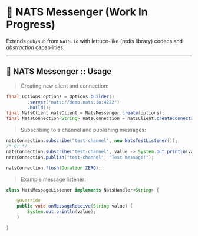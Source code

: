 # 🌠 NATS Messenger (Work In Progress)

Extends `pub/sub` from `NATS.io` with lettuce-like (redis library) codecs and *abstraction* capabilities.

---
## 🌠 NATS Messenger :: Usage

> Creating new client and connection:
```java
final Options options = Options.builder()
        .server("nats://demo.nats.io:4222")
        .build();
final NatsClient natsClient = NatsMessenger.create(options);
final NatsConnection<String> natsConnection = natsClient.createConnection(new NatsStringCodec());
```

> Subscribing to a channel and publishing messages:
```java
natsConnection.subscribe("test-channel", new NatsTestListener());
/* Or */
natsConnection.subscribe("test-channel", value -> System.out.println(value));
natsConnection.publish("test-channel", "Test message!");

natsConnection.flush(Duration.ZERO);
```

> Example message listener:
```java
class NatsMessageListener implements NatsHandler<String> {

    @Override
    public void onMessageReceive(String value) {
        System.out.println(value);
    }

}
```
